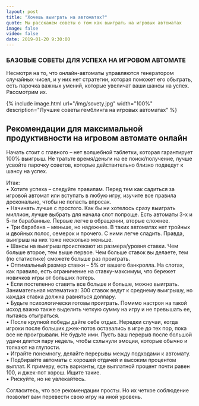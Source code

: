 ```yaml
---
layout: post
title: "Хочешь выиграть на автоматах?"
quote: Мы расскажем советы о том как выиграть на игровых автоматах
image: false
video: false
date: 2019-01-20 9:30:00
---
```


### БАЗОВЫЕ СОВЕТЫ ДЛЯ УСПЕХА НА ИГРОВОМ АВТОМАТЕ

Несмотря на то, что онлайн-автоматы управляются генератором случайных чисел, и у них нет стратегии, которая поможет его обыграть, есть парочка важных умений, которые увеличат ваши шансы на успех. Рассмотрим их.

{% include image.html url="/img/sovety.jpg" width="100%" description="Лучшие советы гемблинга на игровых автоматах" %}

## Рекомендации для максимальной продуктивности на игровом автомате онлайн

Начать стоит с главного – нет волшебной таблетки, которая гарантирует 100% выигрыш. Не тратьте время/деньги на ее поиск/получение, лучше усвойте парочку советов, которые действительно близко подведут к шансу на успех. 

Итак:
<br>• Хотите успеха – следуйте правилам. Перед тем как садиться за игровой автомат или вступать в любую игру, изучите все правила досконально, чтобы не попасть впросак.
<br>• Начинать лучше с простого. Как бы ни хотелось сразу выиграть миллион, лучше выбрать для начала слот попроще. Есть автоматы 3-х и 5-ти барабанные. Первые легче в обращении, вторые сложнее. 
<br>• Три барабана – меньше, но надежнее. В таких автоматах нет тройных и двойных полос, семерок и прочего. С ними легче сладить. Правда, выигрыш на них тоже несколько меньше.
<br>• Шансы на выигрыш проистекают из размера/уровня ставки. Чем больше второе, тем выше первое. Чем больше ставок вы делаете, тем (по статистике) сможете больше раз проиграть. 
<br>• Оптимальный размер ставки – 5% от вашего банкролла. На слотах, как правило, есть ограничение на ставку-максимум, что бережет новичков игры от больших потерь.
<br>• Если постепенно ставить все больше и больше, можно выиграть. Занимательная математика: 300 ставок ведут к среднему выигрышу, но каждая ставка должна равняться доллару. 
<br>• Будьте психологически готовы проиграть. Помимо настроя на такой исход важно также выделить четкую сумму на игру и не превышать ее, пытаясь отыграться.
<br>• После крупной победы дайте себе отдых. Нередки случаи, когда игроки после больших джек-потов оставались в игре до тех пор, пока все не проигрывали. Не будьте ими. Пусть ваш перерыв после большой удачи длится пару недель, чтобы схлынули эмоции, которые обычно и толкают на глупости.
<br>• Играйте понемногу, делайте перерывы между подходами к автомату.
<br>• Подбирайте автоматы с хорошей отдачей и высоким процентом выплат. К примеру, есть варианты, где выплатной процент почти равен 100, и джек-пот хорош. Ищите такие.
<br>• Рискуйте, но не увлекайтесь.

Согласитесь, что все рекомендации просты. Но их четкое соблюдение позволит вам перевести свою игру на иной уровень. 
